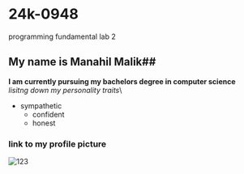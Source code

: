 # 24k-0948
programming fundamental lab 2
## My name is Manahil Malik##
**I am currently pursuing my bachelors degree in computer science**\
*lisitng down my personality traits*\
- sympathetic
  * confident
  + honest
### link to my profile picture
![123](https://github.com/user-attachments/assets/1074eb90-42c3-42df-90d3-eb981aed6453)
